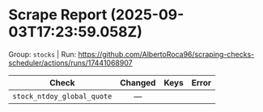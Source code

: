 # Scrape Report (2025-09-03T17:23:59.058Z)

Group: `stocks`  |  Run: https://github.com/AlbertoRoca96/scraping-checks-scheduler/actions/runs/17441068907

| Check | Changed | Keys | Error |
|---|:---:|:--|:--|
| `stock_ntdoy_global_quote` | — |  |  |
